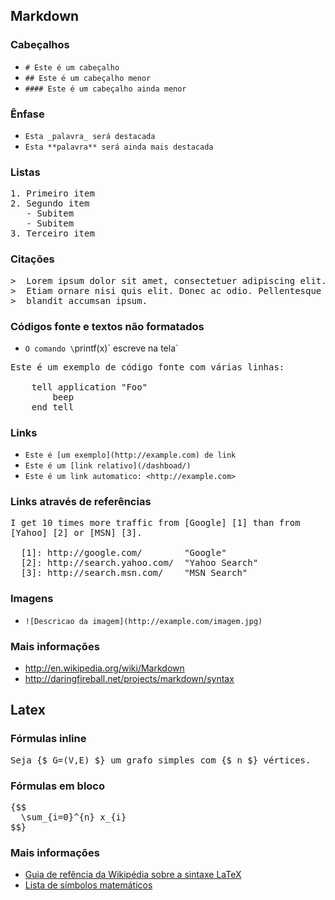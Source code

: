 ## Markdown

### Cabeçalhos
- `# Este é um cabeçalho`
- `## Este é um cabeçalho menor`
- `#### Este é um cabeçalho ainda menor`

### Ênfase
- `Esta _palavra_ será destacada`
- `Esta **palavra** será ainda mais destacada`

### Listas
<pre>1. Primeiro item
2. Segundo item
   - Subitem
   - Subitem
3. Terceiro item
</pre>

### Citações
<pre>&gt;  Lorem ipsum dolor sit amet, consectetuer adipiscing elit.
&gt;  Etiam ornare nisi quis elit. Donec ac odio. Pellentesque
&gt;  blandit accumsan ipsum.
</pre>

### Códigos fonte e textos não formatados
- `O comando \`printf(x)\` escreve na tela`
<pre>Este é um exemplo de código fonte com várias linhas:

    tell application "Foo"
        beep
    end tell
</pre>

### Links
- `Este é [um exemplo](http://example.com) de link`
- `Este é um [link relativo](/dashboad/)`
- `Este é um link automatico: <http://example.com>`

### Links através de referências
<pre>I get 10 times more traffic from [Google] [1] than from
[Yahoo] [2] or [MSN] [3].

  [1]: http://google.com/        "Google"
  [2]: http://search.yahoo.com/  "Yahoo Search"
  [3]: http://search.msn.com/    "MSN Search"</pre>

### Imagens
- `![Descricao da imagem](http://example.com/imagem.jpg)`

### Mais informações
- <http://en.wikipedia.org/wiki/Markdown>
- <http://daringfireball.net/projects/markdown/syntax>


## Latex

### Fórmulas inline
<pre>Seja {$ G=(V,E) $} um grafo simples com {$ n $} vértices.</pre>

### Fórmulas em bloco
<pre>{$$
  \sum_{i=0}^{n} x_{i}
$$}</pre>

### Mais informações
- [Guia de refência da Wikipédia sobre a sintaxe LaTeX](http://en.wikipedia.org/wiki/Help:Displaying_a_formula#Subscripts.2C_superscripts.2C_integrals)
- [Lista de símbolos matemáticos](http://amath.colorado.edu/documentation/LaTeX/Symbols.pdf)


